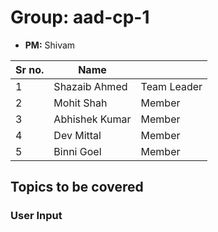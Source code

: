# Group: aad-cp-1

* **PM:** Shivam

|Sr no.|Name||
|-|-|-|
|1|Shazaib Ahmed| Team Leader|
|2|Mohit Shah|Member|
|3|Abhishek Kumar|Member|
|4|Dev Mittal|Member|
|5|Binni Goel|Member|

## Topics to be covered

### User Input
